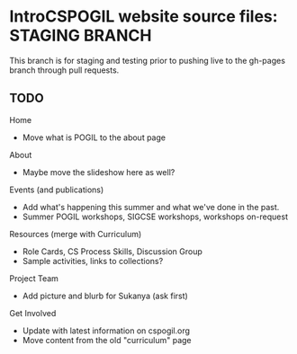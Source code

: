 # IntroCSPOGIL website source files: STAGING BRANCH

This branch is for staging and testing prior to pushing live to the gh-pages branch through pull requests.


## TODO

Home
* Move what is POGIL to the about page

About
* Maybe move the slideshow here as well?

Events  (and publications)
* Add what's happening this summer and what we've done in the past.
* Summer POGIL workshops, SIGCSE workshops, workshops on-request

Resources  (merge with Curriculum)
* Role Cards, CS Process Skills, Discussion Group
* Sample activities, links to collections?

Project Team
* Add picture and blurb for Sukanya (ask first)

Get Involved
* Update with latest information on cspogil.org
* Move content from the old "curriculum" page
